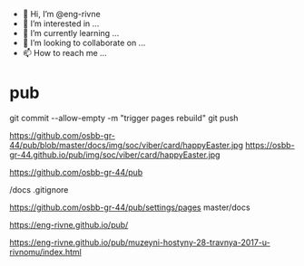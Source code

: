 
- 👋 Hi, I’m @eng-rivne
- 👀 I’m interested in ...
- 🌱 I’m currently learning ...
- 💞️ I’m looking to collaborate on ...
- 📫 How to reach me ...

<!---
eng-rivne/eng-rivne is a ✨ special ✨ repository because its `README.md` (this file) appears on your GitHub profile.
You can click the Preview link to take a look at your changes.
--->

# pub

git commit --allow-empty -m "trigger pages rebuild"
git push

https://github.com/osbb-gr-44/pub/blob/master/docs/img/soc/viber/card/happyEaster.jpg
https://osbb-gr-44.github.io/pub/img/soc/viber/card/happyEaster.jpg


https://github.com/osbb-gr-44/pub

/docs
.gitignore

https://github.com/osbb-gr-44/pub/settings/pages
master/docs


https://eng-rivne.github.io/pub/

https://eng-rivne.github.io/pub/muzeyni-hostyny-28-travnya-2017-u-rivnomu/index.html